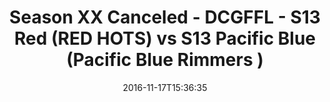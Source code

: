 ---
title: Season XX Canceled - DCGFFL - S13 Red (RED HOTS) vs S13 Pacific Blue (Pacific
  Blue Rimmers )
teams-score:
- team: _teams/s13-red.md
  score: 24
- team: _teams/s13-pacific-blue.md
  score: 21
mvp: A. Hackbarth (Red), C. Gillyard (Pacific)
game-ball: A. Baidas (Red), F. Cheng (Pacific)
season: 13
week:
date: '2016-11-17T15:36:35'
pageid: season-13-playoffs-november-13-2016-4826-vs-4823
---